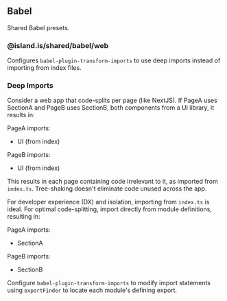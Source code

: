 ## Babel

Shared Babel presets.

### @island.is/shared/babel/web

Configures `babel-plugin-transform-imports` to use deep imports instead of importing from index files.

### Deep Imports

Consider a web app that code-splits per page (like NextJS). If PageA uses SectionA and PageB uses SectionB, both components from a UI library, it results in:

PageA imports:

- UI (from index)

PageB imports:

- UI (from index)

This results in each page containing code irrelevant to it, as imported from `index.ts`. Tree-shaking doesn't eliminate code unused across the app.

For developer experience (DX) and isolation, importing from `index.ts` is ideal. For optimal code-splitting, import directly from module definitions, resulting in:

PageA imports:

- SectionA

PageB imports:

- SectionB

Configure `babel-plugin-transform-imports` to modify import statements using `exportFinder` to locate each module's defining export.
